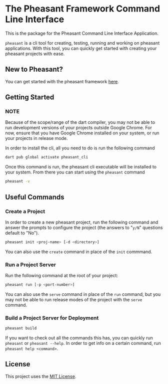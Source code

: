 # The Pheasant Framework Command Line Interface
This is the package for the Pheasant Command Line Interface Application. 

`pheasant` is a cli tool for creating, testing, running and working on pheasant applications. With this tool, you can quickly get started with creating your pheasant projects with ease.

## New to Pheasant?
You can get started with the pheasant framework [here](https://github.com/pheasantframework/pheasant).

## Getting Started
### NOTE
Because of the scope/range of the dart compiler, you may not be able to run development versions of your projects outside Google Chrome. For now, ensure that you have Google Chrome installed on your system, or run your projects in release mode.

In order to install the cli, all you need to do is run the following command
```bash
dart pub global activate pheasant_cli
```

Once this command is run, the pheasant cli executable will be installed to your system. From there you can start using the `pheasant` command

```bash
pheasant -v
```

## Useful Commands
### Create a Project
In order to create a new pheasant project, run the following command and answer the prompts to configure the project (the answers to "`y/N`" questions default to "No").
```bash
pheasant init <proj-name> [-d <directory>]
```

You can also use the `create` command in place of the `init` commmand.

### Run a Project Server
Run the following command at the root of your project:
```bash
pheasant run [-p <port-number>]
```

You can also use the `serve` command in place of the `run` command, but you may not be able to run release modes of the project with the `serve` command.

### Build a Project Server for Deployment
```bash
pheasant build
```

If you want to check out all the commands this has, you can quickly run `pheasant` or `pheasant --help`. In order to get info on a certain command, run `pheasant help <command>`.

## License
This project uses the [MIT License](LICENSE).